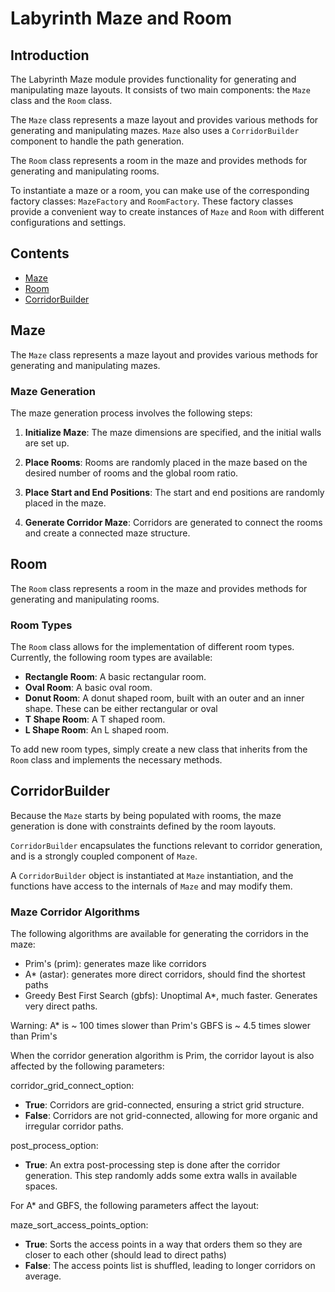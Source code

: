 # Labyrinth Maze and Room

## Introduction

The Labyrinth Maze module provides functionality for generating and manipulating maze layouts. It consists of two main components: the `Maze` class and the `Room` class.

The `Maze` class represents a maze layout and provides various methods for generating and manipulating mazes. `Maze` also uses a `CorridorBuilder` component to handle the path generation.

The `Room` class represents a room in the maze and provides methods for generating and manipulating rooms.

To instantiate a maze or a room, you can make use of the corresponding factory classes: `MazeFactory` and `RoomFactory`. These factory classes provide a convenient way to create instances of `Maze` and `Room` with different configurations and settings.

## Contents

- [Maze](#maze)
- [Room](#room)
- [CorridorBuilder](#corridorbuilder)

## Maze

The `Maze` class represents a maze layout and provides various methods for generating and manipulating mazes.

### Maze Generation

The maze generation process involves the following steps:

1. **Initialize Maze**: The maze dimensions are specified, and the initial walls are set up.

2. **Place Rooms**: Rooms are randomly placed in the maze based on the desired number of rooms and the global room ratio.

3. **Place Start and End Positions**: The start and end positions are randomly placed in the maze.

4. **Generate Corridor Maze**: Corridors are generated to connect the rooms and create a connected maze structure.

## Room

The `Room` class represents a room in the maze and provides methods for generating and manipulating rooms.

### Room Types

The `Room` class allows for the implementation of different room types. Currently, the following room types are available:

- **Rectangle Room**: A basic rectangular room.
- **Oval Room**: A basic oval room.
- **Donut Room**: A donut shaped room, built with an outer and an inner shape. These can be either rectangular or oval
- **T Shape Room**: A T shaped room.
- **L Shape Room**: An L shaped room.

To add new room types, simply create a new class that inherits from the `Room` class and implements the necessary methods.

## CorridorBuilder

Because the `Maze` starts by being populated with rooms, the maze generation is done with constraints defined by the room layouts.

`CorridorBuilder` encapsulates the functions relevant to corridor generation, and is a strongly coupled component of `Maze`.

A `CorridorBuilder` object is instantiated at `Maze` instantiation, and the functions have access to the internals of `Maze` and may modify them.

### Maze Corridor Algorithms

The following algorithms are available for generating the corridors in the maze:

- Prim's (prim): generates maze like corridors
- A* (astar): generates more direct corridors, should find the shortest paths
- Greedy Best First Search (gbfs): Unoptimal A*, much faster. Generates very direct paths.

Warning:
A* is ~ 100 times slower than Prim's
GBFS is ~ 4.5 times slower than Prim's

When the corridor generation algorithm is Prim, the corridor layout is also affected by the following parameters:

corridor_grid_connect_option:

- **True**: Corridors are grid-connected, ensuring a strict grid structure.
- **False**: Corridors are not grid-connected, allowing for more organic and irregular corridor paths.

post_process_option:

- **True**: An extra post-processing step is done after the corridor generation. This step randomly adds some extra walls in available spaces.

For A* and GBFS, the following parameters affect the layout:

maze_sort_access_points_option:

- **True**: Sorts the access points in a way that orders them so they are closer to each other (should lead to direct paths)
- **False**: The access points list is shuffled, leading to longer corridors on average.
